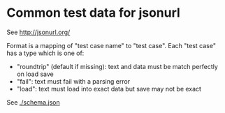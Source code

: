 # Common test data for jsonurl

See http://jsonurl.org/

Format is a mapping of "test case name" to "test case". Each "test case" has a type which is one of:
* "roundtrip" (default if missing): text and data must be match perfectly on load save
* "fail": text must fail with a parsing error
* "load": text must load into exact data but save may not be exact

See [./schema.json](./schema.json)
